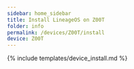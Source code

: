 ```yaml
---
sidebar: home_sidebar
title: Install LineageOS on Z00T
folder: info
permalink: /devices/Z00T/install
device: Z00T
---
```

{% include templates/device_install.md %}
